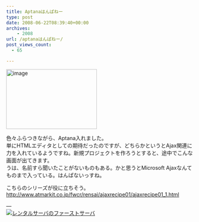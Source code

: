 ```yaml
---
title: Aptanaはんぱねー
type: post
date: 2008-06-22T08:39:40+00:00
archives:
    - 2008
url: /aptanaはんぱねー/
post_views_count:
  - 65

---
```

[<img style="border-top-width: 0px; border-left-width: 0px; border-bottom-width: 0px; border-right-width: 0px" height="161" alt="image" src="https://i0.wp.com/jqinglong.html.xdomain.jp/bimg/image_thumb_13.png?resize=244%2C161" width="244" border="0" data-recalc-dims="1" />][1] 

色々ふらつきながら、Aptana入れました。  
単にHTMLエディタとしての期待だったのですが、どちらかというとAjax関連に力を入れているようですね。新規プロジェクトを作ろうとすると、途中でこんな画面が出てきます。  
うは、名前すら聞いたことがないものもある。かと思うとMicrosoft Ajaxなんてものまで入っている。はんぱないっすね。

こちらのシリーズが役に立ちそう。  
<a href="http://www.atmarkit.co.jp/fwcr/rensai/ajaxrecipe01/ajaxrecipe01_1.html" target="_blank">http://www.atmarkit.co.jp/fwcr/rensai/ajaxrecipe01/ajaxrecipe01_1.html</a>

&#8212;  
<a href="http://www.accesstrade.net/at/c.html?rk=0100109t0044mz" target="_blank"><img alt="レンタルサーバのファーストサーバ" src="http://www.accesstrade.net/at/r.html?rk=0100109t0044mz" border="0" /></a>

 [1]: https://i0.wp.com/jqinglong.html.xdomain.jp/bimg/image_13.png